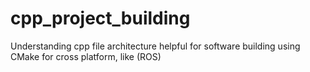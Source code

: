 # cpp_project_building
Understanding cpp file architecture helpful for software building using CMake for cross platform, like (ROS)  
